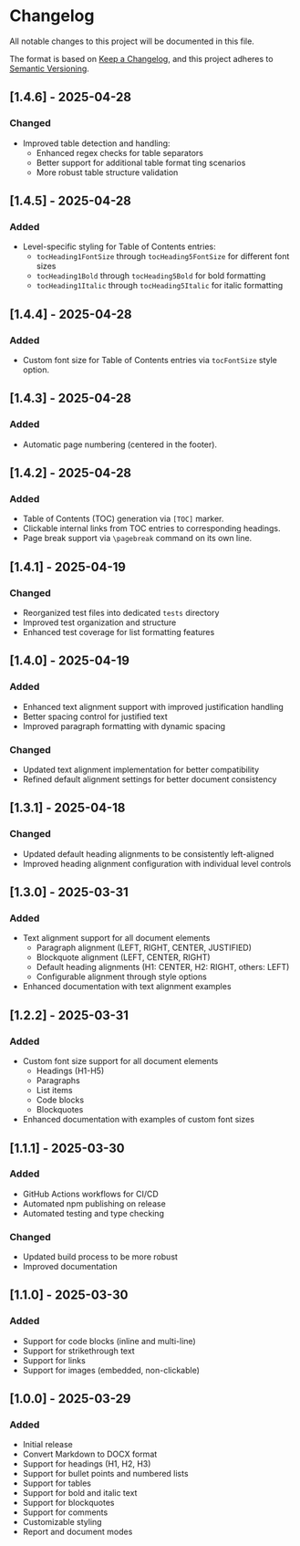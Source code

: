 # Changelog

All notable changes to this project will be documented in this file.

The format is based on [Keep a Changelog](https://keepachangelog.com/en/1.0.0/),
and this project adheres to [Semantic Versioning](https://semver.org/spec/v2.0.0.html).

## [1.4.6] - 2025-04-28

### Changed

- Improved table detection and handling:
  - Enhanced regex checks for table separators
  - Better support for additional table format ting scenarios
  - More robust table structure validation

## [1.4.5] - 2025-04-28

### Added

- Level-specific styling for Table of Contents entries:
  - `tocHeading1FontSize` through `tocHeading5FontSize` for different font sizes
  - `tocHeading1Bold` through `tocHeading5Bold` for bold formatting
  - `tocHeading1Italic` through `tocHeading5Italic` for italic formatting

## [1.4.4] - 2025-04-28

### Added

- Custom font size for Table of Contents entries via `tocFontSize` style option.

## [1.4.3] - 2025-04-28

### Added

- Automatic page numbering (centered in the footer).

## [1.4.2] - 2025-04-28

### Added

- Table of Contents (TOC) generation via `[TOC]` marker.
- Clickable internal links from TOC entries to corresponding headings.
- Page break support via `\pagebreak` command on its own line.

## [1.4.1] - 2025-04-19

### Changed

- Reorganized test files into dedicated `tests` directory
- Improved test organization and structure
- Enhanced test coverage for list formatting features

## [1.4.0] - 2025-04-19

### Added

- Enhanced text alignment support with improved justification handling
- Better spacing control for justified text
- Improved paragraph formatting with dynamic spacing

### Changed

- Updated text alignment implementation for better compatibility
- Refined default alignment settings for better document consistency

## [1.3.1] - 2025-04-18

### Changed

- Updated default heading alignments to be consistently left-aligned
- Improved heading alignment configuration with individual level controls

## [1.3.0] - 2025-03-31

### Added

- Text alignment support for all document elements
  - Paragraph alignment (LEFT, RIGHT, CENTER, JUSTIFIED)
  - Blockquote alignment (LEFT, CENTER, RIGHT)
  - Default heading alignments (H1: CENTER, H2: RIGHT, others: LEFT)
  - Configurable alignment through style options
- Enhanced documentation with text alignment examples

## [1.2.2] - 2025-03-31

### Added

- Custom font size support for all document elements
  - Headings (H1-H5)
  - Paragraphs
  - List items
  - Code blocks
  - Blockquotes
- Enhanced documentation with examples of custom font sizes

## [1.1.1] - 2025-03-30

### Added

- GitHub Actions workflows for CI/CD
- Automated npm publishing on release
- Automated testing and type checking

### Changed

- Updated build process to be more robust
- Improved documentation

## [1.1.0] - 2025-03-30

### Added

- Support for code blocks (inline and multi-line)
- Support for strikethrough text
- Support for links
- Support for images (embedded, non-clickable)

## [1.0.0] - 2025-03-29

### Added

- Initial release
- Convert Markdown to DOCX format
- Support for headings (H1, H2, H3)
- Support for bullet points and numbered lists
- Support for tables
- Support for bold and italic text
- Support for blockquotes
- Support for comments
- Customizable styling
- Report and document modes

